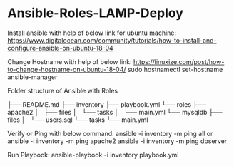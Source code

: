 # Ansible-Roles-LAMP-Deploy
Install ansible with help of below link for ubuntu machine:
https://www.digitalocean.com/community/tutorials/how-to-install-and-configure-ansible-on-ubuntu-18-04

Change Hostname with help of below link:
https://linuxize.com/post/how-to-change-hostname-on-ubuntu-18-04/
sudo hostnamectl set-hostname ansible-manager

Folder structure of Ansible with Roles

├── README.md
├── inventory
├── playbook.yml
└── roles
    ├── apache2
    │   ├── files
    │   └── tasks
    │       └── main.yml
    └── mysqldb
        ├── files
        │   └── users.sql
        └── tasks
            └── main.yml

Verify or Ping with below command:
ansible -i inventory -m ping all
 or 
ansible -i inventory -m ping apache2
ansible -i inventory -m ping dbserver

Run Playbook:
ansible-playbook -i inventory playbook.yml
